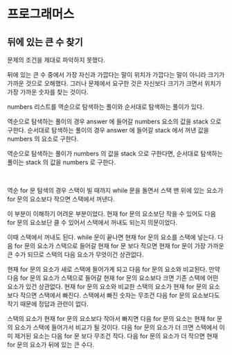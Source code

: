 # 프로그래머스

## 뒤에 있는 큰 수 찾기

문제의 조건을 제대로 파악하지 못했다.

뒤에 있는 큰 수 중에서 가장 자신과 가깝다는 말이 위치가 가깝다는 말이 아니라 크기가 가까운 것으로 오해했다. 그러나 문제에서 요구한 것은 자신보다 크기가 크면서 위치가 가장 가까운 숫자를 찾는 것이다.

numbers 리스트를 역순으로 탐색하는 풀이와 순서대로 탐색하는 풀이가 있다. 

역순으로 탐색하는 풀이의 경우 answer 에 들어갈 numbers 요소의 값을 stack 으로 구한다. 순서대로 탐색하는 풀이의 경우 answer 에 들어갈 stack 에서 꺼낸 값을 numbers 의 요소로 구한다.

역순으로 탐색하는 풀이가 numbers 의 값을 stack 으로 구한다면, 순서대로 탐색하는 풀이는 stack 의 값을 numbers 로 구한다.

<br>

역순 for 문 탐색의 경우 스택이 빌 때까지 while 문을 돌면서 스택 맨 위에 있는 요소가 for 문의 요소보다 작으면 스택에서 꺼낸다.

이 부분이 이해하기 어려운 부분이었다. 현재 for 문의 요소보단 작을 수 있어도 다음 for 문의 요소보단 클 수 있어서 스택에서 꺼내도 되는지 의문이었다.

이때 스택에서 꺼내도 된다. while 문이 끝나면 현재 for 문의 요소를 스택에 넣는다. 다음 for 문의 요소가 스택으로 들어갈 현재 for 문 보다 작으면 현재 for 문이 가장 가까운 큰 수가 되므로 스택의 다음 요소가 무엇이건 상관없다. 

현재 for 문의 요소가 새로 스택에 들어가게 되고 다음 for 문의 요소와 비교된다. 만약 다음 for 문의 요소가 스택으로 들어갈 현재 for 문의 요소보다 크면 기존 스택에 어떤 요소가 있건 상관없다. 현재 for 문의 요소와 비교한 스택의 요소가 현재 for 문의 요소보다 작으면 스택에서 빠진다. 스택에서 빠진 숫자는 무조건 다음 for 문의 요소보다도 작기 때문에 정답과 관련이 없다.

스택의 요소가 현재 for 문의 요소보다 작아서 빠지면 다음 for 문의 요소는 현재 for 문의 요소가 스택에 들어가서 비교가 될 것이다. 다음 for 문의 요소가 더 크면 스택에서 이미 제거된 요소는 다음 for 문 보다 무조건 작다. 다음 for 문의 요소가 더 작으면 현재 for 문의 요소가 뒤에 있는 큰 수다.